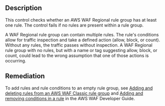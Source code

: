 ## Description

This control checks whether an AWS WAF Regional rule group has at least one rule. The control fails if no rules are present within a rule group.

A WAF Regional rule group can contain multiple rules. The rule's conditions allow for traffic inspection and take a defined action (allow, block, or count). Without any rules, the traffic passes without inspection. A WAF Regional rule group with no rules, but with a name or tag suggesting allow, block, or count, could lead to the wrong assumption that one of those actions is occurring.

## Remediation

To add rules and rule conditions to an empty rule group, see [Adding and deleting rules from an AWS WAF Classic rule group](https://docs.aws.amazon.com/waf/latest/developerguide/classic-rule-group-editing.html) and [Adding and removing conditions in a rule](https://docs.aws.amazon.com/waf/latest/developerguide/classic-web-acl-rules-editing.html) in the AWS WAF Developer Guide.